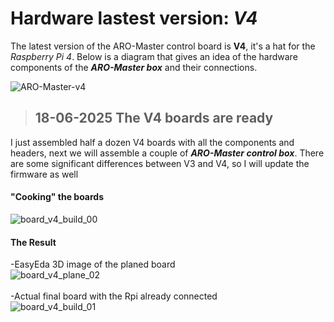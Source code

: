 # Hardware lastest version: _V4_

The latest version of the ARO-Master control board is **V4**, it's a hat for the _Raspberry Pi 4_.
Below is a diagram that gives an idea of ​​the hardware components of the ***ARO-Master box*** and their connections.

![ARO-Master-v4](https://github.com/user-attachments/assets/10174e22-d282-4e95-83ba-8857fb7c7c3b)

> ## 18-06-2025 The V4 boards are ready
I just assembled half a dozen V4 boards with all the components and headers, next we will assemble a couple of ***ARO-Master control box***.
There are some significant differences between V3 and V4, so I will update the firmware as well


#### "Cooking" the boards

![board_v4_build_00](https://github.com/user-attachments/assets/1d86b99c-9535-464c-82b4-c06e3ce142dd)



#### The Result

-EasyEda 3D image of the planed board<br/>
![board_v4_plane_02](https://github.com/user-attachments/assets/641300d0-2482-46dc-8d83-aa3d46941b3a)
<br/>
<br/>
-Actual final board with the Rpi already connected<br/>
![board_v4_build_01](https://github.com/user-attachments/assets/d0a5bb7c-16ca-4e45-aaa0-7f3a1c22d6b7)

